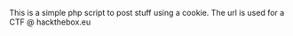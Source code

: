 This is a simple php script to post stuff using a cookie.
The url is used for a CTF @ hackthebox.eu
